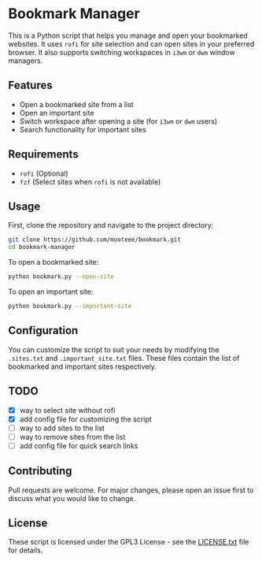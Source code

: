 # Bookmark Manager

This is a Python script that helps you manage and open your bookmarked websites.
It uses `rofi` for site selection and can open sites in your preferred browser.
It also supports switching workspaces in `i3wm` or `dwm` window managers.

## Features

- Open a bookmarked site from a list
- Open an important site
- Switch workspace after opening a site (for `i3wm` or `dwm` users)
- Search functionality for important sites

## Requirements

- `rofi` (Optional)
- `fzf` (Select sites when `rofi` is not available)

## Usage

First, clone the repository and navigate to the project directory:

```bash
git clone https://github.com/mooteee/bookmark.git
cd bookmark-manager
```

To open a bookmarked site:

```bash
python bookmark.py --open-site
```

To open an important site:

```bash
python bookmark.py --important-site
```

## Configuration

You can customize the script to suit your needs by modifying the `.sites.txt` and `.important_site.txt` files. These files contain the list of bookmarked and important sites respectively.

## TODO

- [x] way to select site without rofi
- [x] add config file for customizing the script
- [ ] way to add sites to the list
- [ ] way to remove sites from the list
- [ ] add config file for quick search links

## Contributing

Pull requests are welcome. For major changes, please open an issue first to discuss what you would like to change.

## License

These script is licensed under the GPL3 License - see the [LICENSE.txt](LICENSE.txt) file for details.
